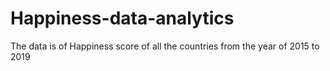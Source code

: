 # Happiness-data-analytics
The data is of Happiness score of all the countries from the year of 2015 to 2019
